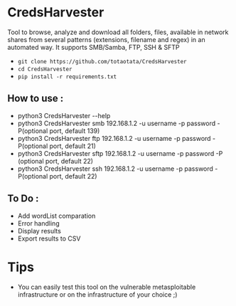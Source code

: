 # CredsHarvester



Tool to browse, analyze and download all folders, files, available in network shares from several patterns (extensions, filename and regex) in an automated way. It supports SMB/Samba, FTP, SSH & SFTP

+ `git clone https://github.com/totaotata/CredsHarvester`
+ `cd CredsHarvester`
+ `pip install -r requirements.txt`

## How to use :



- python3 CredsHarvester --help
- python3 CredsHarvester smb 192.168.1.2 -u username -p password -P(optional port, default 139)
- python3 CredsHarvester ftp 192.168.1.2 -u username -p password -P(optional port, default 21)
- python3 CredsHarvester sftp 192.168.1.2 -u username -p password -P (optional port, default 22)
- python3 CredsHarvester ssh 192.168.1.2 -u username -p password -P(optional port, default 22)




## To Do :
- Add wordList comparation
- Error handling 
- Display results
- Export results to CSV


# Tips

- You can easily test this tool on the vulnerable metasploitable infrastructure or on the infrastructure of your choice ;)
